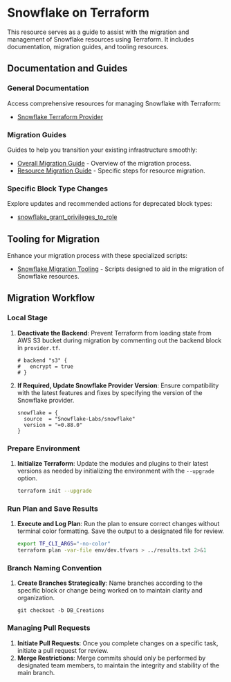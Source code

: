 # Snowflake on Terraform

This resource serves as a guide to assist with the migration and management of Snowflake resources using Terraform. It includes documentation, migration guides, and tooling resources.

## Documentation and Guides

### General Documentation
Access comprehensive resources for managing Snowflake with Terraform:
- [Snowflake Terraform Provider](https://registry.terraform.io/providers/Snowflake-Labs/snowflake/latest/docs)

### Migration Guides
Guides to help you transition your existing infrastructure smoothly:
- [Overall Migration Guide](https://github.com/Snowflake-Labs/terraform-provider-snowflake/blob/main/MIGRATION_GUIDE.md) - Overview of the migration process.
- [Resource Migration Guide](https://github.com/Snowflake-Labs/terraform-provider-snowflake/blob/main/docs/technical-documentation/resource_migration.md) - Specific steps for resource migration.

### Specific Block Type Changes
Explore updates and recommended actions for deprecated block types:
- [snowflake_grant_privileges_to_role](snowflake_grant_privileges_to_role.md)

## Tooling for Migration

Enhance your migration process with these specialized scripts:
- [Snowflake Migration Tooling](../helper_scripts/Copy_and_Comment/README.md) - Scripts designed to aid in the migration of Snowflake resources.

## Migration Workflow

### Local Stage
1. **Deactivate the Backend**: Prevent Terraform from loading state from AWS S3 bucket during migration by commenting out the backend block in `provider.tf`.
    ```hcl
    # backend "s3" {    
    #   encrypt = true
    # }
    ```

2. **If Required, Update Snowflake Provider Version**: Ensure compatibility with the latest features and fixes by specifying the version of the Snowflake provider.
    ```hcl
    snowflake = {
      source  = "Snowflake-Labs/snowflake"
      version = "=0.88.0"
    }
    ```

### Prepare Environment
1. **Initialize Terraform**: Update the modules and plugins to their latest versions as needed by initializing the environment with the `--upgrade` option.
    ```bash
    terraform init --upgrade
    ```

### Run Plan and Save Results
1. **Execute and Log Plan**: Run the plan to ensure correct changes without terminal color formatting. Save the output to a designated file for review.
    ```bash
    export TF_CLI_ARGS="-no-color"
    terraform plan -var-file env/dev.tfvars > ../results.txt 2>&1
    ```

### Branch Naming Convention
1. **Create Branches Strategically**: Name branches according to the specific block or change being worked on to maintain clarity and organization.
    ```plaintext
    git checkout -b DB_Creations
    ```

### Managing Pull Requests
1. **Initiate Pull Requests**: Once you complete changes on a specific task, initiate a pull request for review.
2. **Merge Restrictions**: Merge commits should only be performed by designated team members, to maintain the integrity and stability of the main branch.
